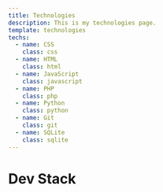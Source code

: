 ```yaml
---
title: Technologies
description: This is my technologies page.
template: technologies
techs: 
  - name: CSS
    class: css
  - name: HTML
    class: html
  - name: JavaScript
    class: javascript
  - name: PHP
    class: php
  - name: Python
    class: python
  - name: Git
    class: git
  - name: SQLite
    class: sqlite
---
```

Dev Stack
==========================
